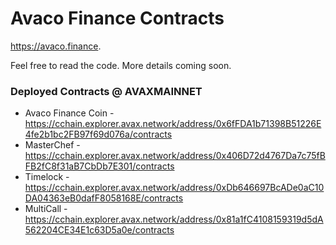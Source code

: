# Avaco Finance Contracts

https://avaco.finance. 

Feel free to read the code. More details coming soon.


### Deployed Contracts @ AVAXMAINNET
- Avaco Finance Coin - https://cchain.explorer.avax.network/address/0x6fFDA1b71398B51226E4fe2b1bc2FB97f69d076a/contracts
- MasterChef - https://cchain.explorer.avax.network/address/0x406D72d4767Da7c75fBFB2fC8f31aB7CbDb7E301/contracts
- Timelock - https://cchain.explorer.avax.network/address/0xDb646697BcADe0aC10DA04363eB0dafF8058168E/contracts
- MultiCall - https://cchain.explorer.avax.network/address/0x81a1fC4108159319d5dA562204CE34E1c63D5a0e/contracts
